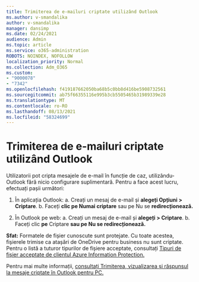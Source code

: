 ```yaml
---
title: Trimiterea de e-mailuri criptate utilizând Outlook
ms.author: v-smandalika
author: v-smandalika
manager: dansimp
ms.date: 02/24/2021
audience: Admin
ms.topic: article
ms.service: o365-administration
ROBOTS: NOINDEX, NOFOLLOW
localization_priority: Normal
ms.collection: Adm_O365
ms.custom:
- "9000078"
- "7342"
ms.openlocfilehash: f419187662050ba68b5c0bb8d416be5908732561
ms.sourcegitcommit: ab75f66355116e995b3cb5505465b31989339e28
ms.translationtype: MT
ms.contentlocale: ro-RO
ms.lasthandoff: 08/13/2021
ms.locfileid: "58324699"
---
```

# <a name="send-encrypted-email-using-outlook"></a>Trimiterea de e-mailuri criptate utilizând Outlook

Utilizatorii pot cripta mesajele de e-mail în funcție de caz, utilizându-Outlook fără nicio configurare suplimentară. Pentru a face acest lucru, efectuați pașii următori:

1. În aplicația Outlook: a. Creați un mesaj de e-mail și **alegeți Opțiuni > Criptare**. 
    b. Faceți **clic pe Numai criptare** sau pe Nu se **redirecționează.**

2. În Outlook pe web: a. Creați un mesaj de e-mail și **alegeți > Criptare**.
    b. Faceți clic **pe** Criptare **sau pe Nu se redirecționează.**

**Sfat:** Formatele de fișier cunoscute sunt protejate. Cu toate acestea, fișierele trimise ca atașări de OneDrive pentru business nu sunt criptate. Pentru o listă a tuturor tipurilor de fișiere acceptate, consultați [Tipuri de fișier acceptate de clientul Azure Information Protection.](https://docs.microsoft.com/azure/information-protection/rms-client/client-admin-guide-file-types)

Pentru mai multe informații, [consultați Trimiterea, vizualizarea și răspunsul la mesaje criptate în Outlook pentru PC.](https://support.microsoft.com/topic/send-view-and-reply-to-encrypted-messages-in-outlook-for-pc-eaa43495-9bbb-4fca-922a-df90dee51980)



